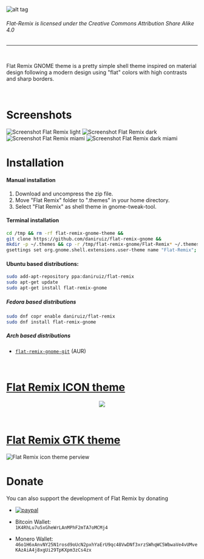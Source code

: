 ![alt tag](https://github.com/daniruiz/Flat-Remix-GNOME-theme/blob/master/Images/logo.png?raw=true)

###### Flat-Remix is licensed under the Creative Commons Attribution Share Alike 4.0
<hr>
<br>

Flat Remix GNOME theme is a pretty simple shell theme inspired on material design following a modern design using "flat" colors with high contrasts and sharp borders.

<br/>

# Screenshots

![Screenshot Flat Remix light](https://raw.githubusercontent.com/daniruiz/Flat-Remix-GNOME-theme/master/Images/1.png)
![Screenshot Flat Remix dark](https://raw.githubusercontent.com/daniruiz/Flat-Remix-GNOME-theme/master/Images/1dark.png)
![Screenshot Flat Remix miami](https://raw.githubusercontent.com/daniruiz/Flat-Remix-GNOME-theme/master/Images/1miami.png)
![Screenshot Flat Remix dark miami](https://raw.githubusercontent.com/daniruiz/Flat-Remix-GNOME-theme/master/Images/1dark-miami.png)


# Installation

#### Manual installation

1. Download and uncompress the zip file.
1. Move "Flat Remix" folder to ".themes" in your home directory.
1. Select "Flat Remix" as shell theme in gnome-tweak-tool.

#### Terminal installation

```sh
cd /tmp && rm -rf flat-remix-gnome-theme &&
git clone https://github.com/daniruiz/flat-remix-gnome &&
mkdir -p ~/.themes && cp -r /tmp/flat-remix-gnome/Flat-Remix* ~/.themes &&
gsettings set org.gnome.shell.extensions.user-theme name "Flat-Remix";
```

#### Ubuntu based distributions:

```sh
sudo add-apt-repository ppa:daniruiz/flat-remix
sudo apt-get update
sudo apt-get install flat-remix-gnome
```

##### Fedora based distributions

```sh
sudo dnf copr enable daniruiz/flat-remix
sudo dnf install flat-remix-gnome
```

##### Arch based distributions
+ [`flat-remix-gnome-git`](https://aur.archlinux.org/packages/flat-remix-gnome-git/) (AUR)

<br/>

# [Flat Remix ICON theme](https://github.com/daniruiz/Flat-Remix/)  

<p align="center">
<img src="https://raw.githubusercontent.com/daniruiz/Flat-Remix/master/preview.png">
</p>

<br/>

# [Flat Remix GTK theme](https://github.com/daniruiz/flat-remix-gtk)
![Flat Remix icon theme perview](https://raw.githubusercontent.com/daniruiz/Flat-Remix-GTK/master/1.png)


# Donate

You can also support the development of Flat Remix by donating  

- [![paypal](https://www.paypalobjects.com/en_US/i/btn/btn_donateCC_LG.gif)](https://www.paypal.com/cgi-bin/webscr?cmd=_s-xclick&hosted_button_id=7LEWLS78EAJGJ)

- Bitcoin Wallet:  
`1K4RhLu7u5xGheWrLAnMPhF2mTA7oMCMj4`  
  
- Monero Wallet:   `46o1H6xAnvNY25N1rosd9oUcN2pxhYaErU9qc48VwDNf3xrzSWhqWC5WbwaVe4vUMveKAzAiA4j8xgUi29TpKXpm3zCs4zx`  
